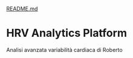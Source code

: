 [README.md](https://github.com/user-attachments/files/23062651/README.md)
# HRV Analytics Platform 
Analisi avanzata variabilità cardiaca di Roberto
